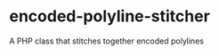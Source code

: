 encoded-polyline-stitcher
========================

A PHP class that stitches together encoded polylines